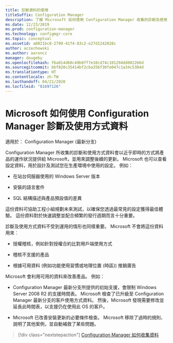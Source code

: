 ```yaml
---
title: 診斷資料的使用
titleSuffix: Configuration Manager
description: 了解 Microsoft 如何使用 Configuration Manager 收集的診斷及使用方式資料。
ms.date: 12/23/2019
ms.prod: configuration-manager
ms.technology: configmgr-core
ms.topic: conceptual
ms.assetid: a8021bc8-2799-41f4-83c2-e27d1242028c
author: aczechowski
ms.author: aaroncz
manager: dougeby
ms.openlocfilehash: f6a014d60c49b0ff7e10cd74c101294dd002266d
ms.sourcegitcommit: bbf820c35414bf2cba356f30fe047c1a34c5384d
ms.translationtype: HT
ms.contentlocale: zh-TW
ms.lasthandoff: 04/21/2020
ms.locfileid: "81697126"
---
```

# <a name="how-microsoft-uses-configuration-manager-diagnostics-and-usage-data"></a>Microsoft 如何使用 Configuration Manager 診斷及使用方式資料

適用於：  Configuration Manager (最新分支)

Configuration Manager 所收集的診斷和使用方式資料會以近乎即時的方式將產品的運作狀況提供給 Microsoft，並用來調整後續的更新。 Microsoft 也可以查看設定資料，用於設計及測試您在生產環境中使用的設定。 例如：

- 在站台伺服器使用的 Windows Server 版本

- 安裝的語言套件

- SQL 結構描述與產品預設值的差異

這份資料可協助工程小組規劃未來測試，以確保您透過最常見的設定獲得最佳體驗。 這份資料對於快速調整並配合頻繁的發行週期而言十分重要。

診斷及使用方式資料不受到運用的情形也同樣重要。 Microsoft 不會將這份資料用來︰

- 授權稽核，例如針對授權合約比對用戶端使用方式

- 稽核不支援的產品

- 根據可用資料 (例如功能使用習慣或地理位置 (時區)) 推銷廣告

Microsoft 會利用可用的資料來改善產品。 例如：

- Configuration Manager 最新分支所提供的初始支援，會限制 Windows Server 2008 R2 的支援時間表。 Microsoft 檢查了已升級至 Configuration Manager 最新分支的客戶使用方式資料。 然後，Microsoft 發現需要修改並延長此時間表，以支援仍在使用此 OS 的客戶。

- Microsoft 已改善安裝更新的必要條件檢查。 Microsoft 移除了過時的規則、說明了其他案例，並自動補救了某些問題。  

> [!div class="nextstepaction"]
> [Configuration Manager 如何收集資料](how-diagnostics-and-usage-data-is-collected.md)

